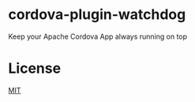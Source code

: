# cordova-plugin-watchdog
Keep your Apache Cordova App always running on top


# License
[MIT](LICENSE)